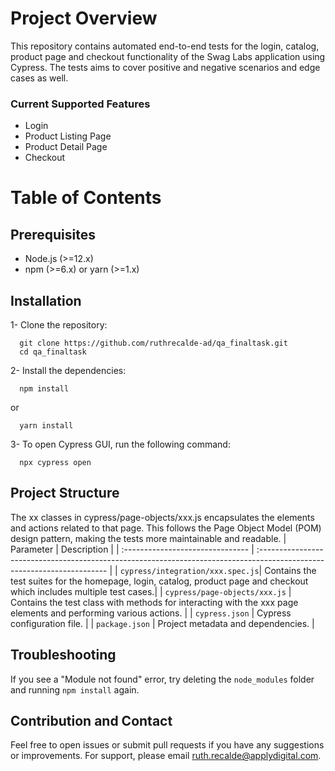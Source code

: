 # Project Overview

This repository contains automated end-to-end tests for the login, catalog, product page and checkout functionality of the Swag Labs application using Cypress. The tests aims to cover positive and negative scenarios and edge cases as well. 

### Current Supported Features
- Login
- Product Listing Page
- Product Detail Page
- Checkout

# Table of Contents
## Prerequisites

 - Node.js (>=12.x)
 - npm (>=6.x) or yarn (>=1.x)
 
## Installation
1- Clone the repository:

```http
  git clone https://github.com/ruthrecalde-ad/qa_finaltask.git
  cd qa_finaltask
```
2- Install the dependencies:

```http
  npm install
```
or

```http
  yarn install
```
3- To open Cypress GUI, run the following command:

```http
  npx cypress open
```
## Project Structure
The xx classes in cypress/page-objects/xxx.js encapsulates the elements and actions related to that page. This follows the Page Object Model (POM) design pattern, making the tests more maintainable and readable.
| Parameter                        | Description                                                                                                             |
| :------------------------------- | :---------------------------------------------------------------------------------------------------------------------- |
| `cypress/integration/xxx.spec.js`| Contains the test suites for the homepage, login, catalog, product page and checkout which includes multiple test cases.|
| `cypress/page-objects/xxx.js`    | Contains the test class with methods for interacting with the xxx page elements and performing various actions.         |
| `cypress.json`                   | Cypress configuration file.                                                                                             |
| `package.json`                   | Project metadata and dependencies.                                                                                      |

## Troubleshooting
If you see a "Module not found" error, try deleting the `node_modules` folder and running `npm install` again.

## Contribution and Contact
Feel free to open issues or submit pull requests if you have any suggestions or improvements. For support, please email ruth.recalde@applydigital.com.
